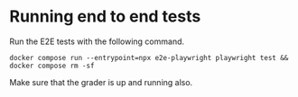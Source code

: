 # Running end to end tests

Run the E2E tests with the following command.

```
docker compose run --entrypoint=npx e2e-playwright playwright test && docker compose rm -sf
```

Make sure that the grader is up and running also.

